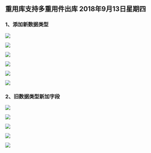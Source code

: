 ## 重用库支持多重用件出库 2018年9月13日星期四 ##

### 1、添加新数据类型 ###

![](./VISSLM/配置文档/重用库支持多重用件出库/添加新数据类型.PNG)

![](./VISSLM/配置文档/重用库支持多重用件出库/重用库记录.PNG)

![](./VISSLM/配置文档/重用库支持多重用件出库/重用件信息单.PNG)

![](./VISSLM/配置文档/重用库支持多重用件出库/操作信息单.PNG)

![](./VISSLM/配置文档/重用库支持多重用件出库/关联活动.PNG)

![](./VISSLM/配置文档/重用库支持多重用件出库/重用件版本号.PNG)

### 2、旧数据类型新加字段 ###

![](./VISSLM/配置文档/重用库支持多重用件出库/旧数据类型新加字段.PNG)

![](./VISSLM/配置文档/重用库支持多重用件出库/重用库变更单.PNG)

![](./VISSLM/配置文档/重用库支持多重用件出库/重用件信息列表.PNG)

![](./VISSLM/配置文档/重用库支持多重用件出库/变更后版本.PNG)

![](./VISSLM/配置文档/重用库支持多重用件出库/重用库出库单.PNG)